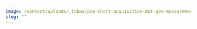 ```yaml
---
image: /content/uploads/_inbox/pie-chart-acquisition-dot-gov-measurement-criteria-copy.jpg
slug: ""
---
```

